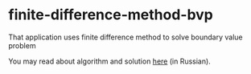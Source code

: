 finite-difference-method-bvp
============================

That application uses finite difference method to solve boundary value problem

You may read about algorithm and solution [here](http://pers.narod.ru/algorithms/pas_odu_kraevaya.html) (in Russian).
